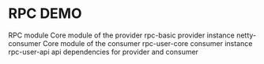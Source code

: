 # RPC DEMO
 
RPC module 
Core module of the provider
rpc-basic
provider instance
netty-consumer
Core module of the consumer
rpc-user-core
consumer instance
rpc-user-api
api dependencies for provider and consumer